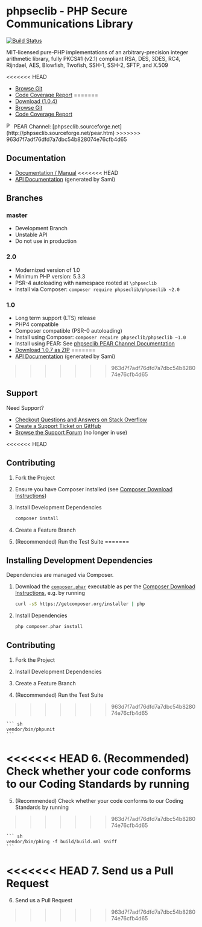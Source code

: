 # phpseclib - PHP Secure Communications Library

[![Build Status](https://travis-ci.org/phpseclib/phpseclib.svg?branch=2.0)](https://travis-ci.org/phpseclib/phpseclib)

MIT-licensed pure-PHP implementations of an arbitrary-precision integer
arithmetic library, fully PKCS#1 (v2.1) compliant RSA, DES, 3DES, RC4, Rijndael,
AES, Blowfish, Twofish, SSH-1, SSH-2, SFTP, and X.509

<<<<<<< HEAD
* [Browse Git](https://github.com/phpseclib/phpseclib)
* [Code Coverage Report](https://coverage.phpseclib.org/2.0/latest/)
=======
* [Download (1.0.4)](http://sourceforge.net/projects/phpseclib/files/phpseclib1.0.4.zip/download)
* [Browse Git](https://github.com/phpseclib/phpseclib)
* [Code Coverage Report](http://phpseclib.bantux.org/code_coverage/2.0/latest/)

<img src="http://phpseclib.sourceforge.net/pear-icon.png" alt="PEAR Channel" width="16" height="16">
PEAR Channel: [phpseclib.sourceforge.net](http://phpseclib.sourceforge.net/pear.htm)
>>>>>>> 963d7f7adf76dfd7a7dbc54b828074e76cfb4d65

## Documentation

* [Documentation / Manual](http://phpseclib.sourceforge.net/)
<<<<<<< HEAD
* [API Documentation](https://api.phpseclib.org/2.0/) (generated by Sami)

## Branches

### master

* Development Branch
* Unstable API
* Do not use in production

### 2.0

* Modernized version of 1.0
* Minimum PHP version: 5.3.3
* PSR-4 autoloading with namespace rooted at `\phpseclib`
* Install via Composer: `composer require phpseclib/phpseclib ~2.0`

### 1.0

* Long term support (LTS) release
* PHP4 compatible
* Composer compatible (PSR-0 autoloading)
* Install using Composer: `composer require phpseclib/phpseclib ~1.0`
* Install using PEAR: See [phpseclib PEAR Channel Documentation](http://phpseclib.sourceforge.net/pear.htm)
* [Download 1.0.7 as ZIP](http://sourceforge.net/projects/phpseclib/files/phpseclib1.0.7.zip/download)
=======
* [API Documentation](http://phpseclib.bantux.org/api/2.0/) (generated by Sami)
>>>>>>> 963d7f7adf76dfd7a7dbc54b828074e76cfb4d65

## Support

Need Support?

* [Checkout Questions and Answers on Stack Overflow](http://stackoverflow.com/questions/tagged/phpseclib)
* [Create a Support Ticket on GitHub](https://github.com/phpseclib/phpseclib/issues/new)
* [Browse the Support Forum](http://www.frostjedi.com/phpbb/viewforum.php?f=46) (no longer in use)

<<<<<<< HEAD
## Contributing

1. Fork the Project

2. Ensure you have Composer installed (see [Composer Download Instructions](https://getcomposer.org/download/))

3. Install Development Dependencies

    ``` sh
    composer install
    ```

4. Create a Feature Branch

5. (Recommended) Run the Test Suite
=======
## Installing Development Dependencies

Dependencies are managed via Composer.

1. Download the [`composer.phar`](https://getcomposer.org/composer.phar) executable as per the
   [Composer Download Instructions](https://getcomposer.org/download/), e.g. by running

    ``` sh
    curl -sS https://getcomposer.org/installer | php
    ```

2. Install Dependencies

    ``` sh
    php composer.phar install
    ```

## Contributing

1. Fork the Project

2. Install Development Dependencies

3. Create a Feature Branch

4. (Recommended) Run the Test Suite
>>>>>>> 963d7f7adf76dfd7a7dbc54b828074e76cfb4d65

    ``` sh
    vendor/bin/phpunit
    ```
<<<<<<< HEAD
6. (Recommended) Check whether your code conforms to our Coding Standards by running
=======
5. (Recommended) Check whether your code conforms to our Coding Standards by running
>>>>>>> 963d7f7adf76dfd7a7dbc54b828074e76cfb4d65

    ``` sh
    vendor/bin/phing -f build/build.xml sniff
    ```

<<<<<<< HEAD
7. Send us a Pull Request
=======
6. Send us a Pull Request
>>>>>>> 963d7f7adf76dfd7a7dbc54b828074e76cfb4d65
